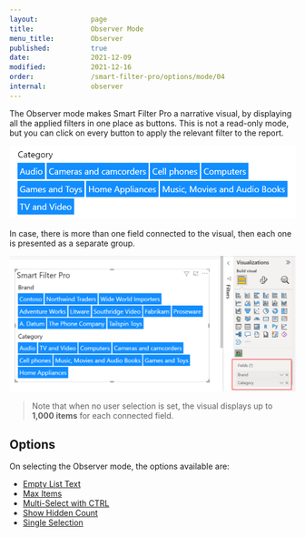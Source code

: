 ```yaml
---
layout:             page
title:              Observer Mode
menu_title:         Observer
published:          true
date:               2021-12-09
modified:           2021-12-16
order:              /smart-filter-pro/options/mode/04
internal:           observer
---
```

The Observer mode makes Smart Filter Pro a narrative visual, by displaying all the applied filters in one place as buttons. This is not a read-only mode, but you can click on every button to apply the relevant filter to the report.

<img src="images/observer-mode.png" width="550">

In case, there is more than one field connected to the visual, then each one is presented as a separate group.

<img src="images/observer-mode-multi.png" width="630">


> Note that when no user selection is set, the visual displays up to **1,000 items** for each connected field.

## Options

On selecting the Observer mode, the options available are:
- [Empty List Text](limiting-items.md#empty-list-text)
- [Max Items](limiting-items.md#max-items)
- [Multi-Select with CTRL](multi-selection.md)
- [Show Hidden Count](limiting-items.md#show-hidden-count)
- [Single Selection](single-selection.md)